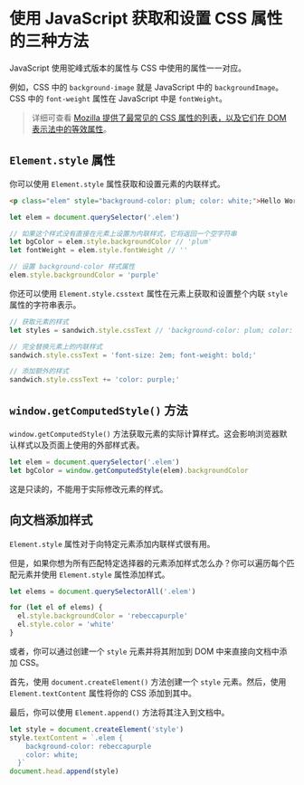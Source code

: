 # 使用 JavaScript 获取和设置 CSS 属性的三种方法

JavaScript 使用驼峰式版本的属性与 CSS 中使用的属性一一对应。

例如，CSS 中的 `background-image` 就是 JavaScript 中的 `backgroundImage`。CSS 中的 `font-weight` 属性在 JavaScript 中是 `fontWeight`。

> 详细可查看 [Mozilla 提供了最常见的 CSS 属性的列表，以及它们在 DOM 表示法中的等效属性](https://developer.mozilla.org/en-US/docs/Web/CSS/CSS_Properties_Reference)。

## `Element.style` 属性

你可以使用 `Element.style` 属性获取和设置元素的内联样式。

```html
<p class="elem" style="background-color: plum; color: white;">Hello World!</p>
```

```js
let elem = document.querySelector('.elem')

// 如果这个样式没有直接在元素上设置为内联样式，它将返回一个空字符串
let bgColor = elem.style.backgroundColor // 'plum'
let fontWeight = elem.style.fontWeight // ''

// 设置 background-color 样式属性
elem.style.backgroundColor = 'purple'
```

你还可以使用 `Element.style.csstext` 属性在元素上获取和设置整个内联 `style` 属性的字符串表示。

```js
// 获取元素的样式
let styles = sandwich.style.cssText // 'background-color: plum; color: white;'

// 完全替换元素上的内联样式
sandwich.style.cssText = 'font-size: 2em; font-weight: bold;'

// 添加额外的样式
sandwich.style.cssText += 'color: purple;'
```

## `window.getComputedStyle()` 方法

`window.getComputedStyle()` 方法获取元素的实际计算样式。这会影响浏览器默认样式以及页面上使用的外部样式表。

```js
let elem = document.querySelector('.elem')
let bgColor = window.getComputedStyle(elem).backgroundColor
```

这是只读的，不能用于实际修改元素的样式。

## 向文档添加样式

`Element.style` 属性对于向特定元素添加内联样式很有用。

但是，如果你想为所有匹配特定选择器的元素添加样式怎么办？你可以遍历每个匹配元素并使用 `Element.style` 属性添加样式。

```js
let elems = document.querySelectorAll('.elem')

for (let el of elems) {
  el.style.backgroundColor = 'rebeccapurple'
  el.style.color = 'white'
}
```

或者，你可以通过创建一个 `style` 元素并将其附加到 DOM 中来直接向文档中添加 CSS。

首先，使用 `document.createElement()` 方法创建一个 `style` 元素。然后，使用 `Element.textContent` 属性将你的 CSS 添加到其中。

最后，你可以使用 `Element.append()` 方法将其注入到文档中。

```js
let style = document.createElement('style')
style.textContent = `.elem {
    background-color: rebeccapurple
    color: white;
  }`
document.head.append(style)
```

